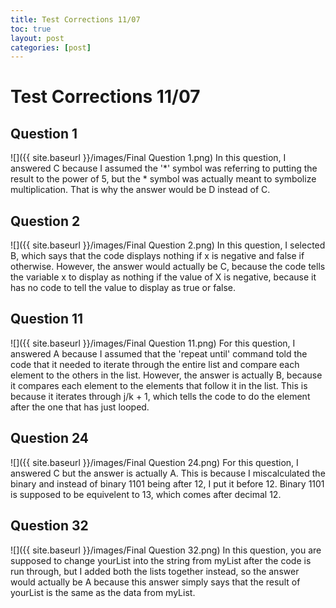```yaml
---
title: Test Corrections 11/07
toc: true
layout: post
categories: [post]
---
```

# Test Corrections 11/07
## Question 1
![]({{ site.baseurl }}/images/Final Question 1.png)
In this question, I answered C because I assumed the '*' symbol was referring to putting the result to the power of 5, but the * symbol was actually meant to symbolize multiplication. That is why the answer would be D instead of C.

## Question 2
![]({{ site.baseurl }}/images/Final Question 2.png)
In this question, I selected B, which says that the code displays nothing if x is negative and false if otherwise. However, the answer would actually be C, because the code tells the variable x to display as nothing if the value of X is negative, because it has no code to tell the value to display as true or false.

## Question 11
![]({{ site.baseurl }}/images/Final Question 11.png)
For this question, I answered A because I assumed that the 'repeat until' command told the code that it needed to iterate through the entire list and compare each element to the others in the list. However, the answer is actually B, because it compares each element to the elements that follow it in the list. This is because it iterates through j/k + 1, which tells the code to do the element after the one that has just looped.

## Question 24
![]({{ site.baseurl }}/images/Final Question 24.png)
For this question, I answered C but the answer is actually A. This is because I miscalculated the binary and instead of binary 1101 being after 12, I put it before 12. Binary 1101 is supposed to be equivelent to 13, which comes after decimal 12.
## Question 32
![]({{ site.baseurl }}/images/Final Question 32.png)
In this question, you are supposed to change yourList into the string from myList after the code is run through, but I added both the lists together instead, so the answer would actually be A because this answer simply says that the result of yourList is the same as the data from myList.